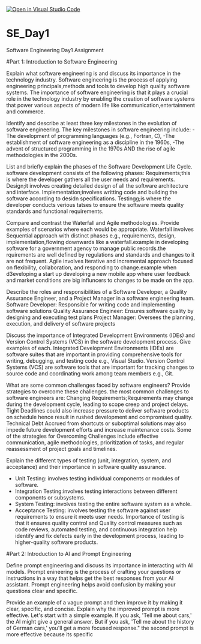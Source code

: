 [![Open in Visual Studio Code](https://classroom.github.com/assets/open-in-vscode-2e0aaae1b6195c2367325f4f02e2d04e9abb55f0b24a779b69b11b9e10269abc.svg)](https://classroom.github.com/online_ide?assignment_repo_id=15580207&assignment_repo_type=AssignmentRepo)
# SE_Day1
Software Engineering Day1 Assignment

#Part 1: Introduction to Software Engineering

Explain what software engineering is and discuss its importance in the technology industry.
Software engineering is the process of applying engineering principals,methods and tools to develop high quality software systems.
The importance of software engineering is that it plays a crucial role in the technology industry by enabling the creation of software 
systems that power various aspects of modern life like communication,entertainment and commerce.

Identify and describe at least three key milestones in the evolution of software engineering.
The key milestones in software engineering include:
-The development of programming languages (e.g., Fortran, C), 
-The establishment of software engineering as a discipline in the 1960s, 
-The advent of structured programming in the 1970s AND the rise of agile methodologies in the 2000s.

List and briefly explain the phases of the Software Development Life Cycle.
software development consists of the following phases:
Requirements;this is where the developer gathers all the user needs and requirements.
Design;it involves creating detailed design of all the software architecture and interface.
Implementation;involves writting code and building the software according to desidn specifications.
Testingg;is where the developer conducts verious tatses to ensure the software meets quality standards and functional requirements.

Compare and contrast the Waterfall and Agile methodologies. Provide examples of scenarios where each would be appropriate.
Waterfall involves Sequential approach with distinct phases e.g., requirements, design, implementation,flowing downwards like a waterfall.example in developing software for a government agency to manage public records.the rquirements are well defined by regulations and standards and changes to it are not frequent. 
Agile involves Iterative and incremental approach focused on flexibility, collaboration, and responding to change.example when d3eveloping a start up developing a new mobile app where user feedback and market conditions are big influncers to changes to be made on the app.

Describe the roles and responsibilities of a Software Developer, a Quality Assurance Engineer, and a Project Manager in a software engineering team.
Software Developer: Responsible for writing code and implementing software solutions
Quality Assurance Engineer: Ensures software quality by designing and executing test plans
Project Manager: Oversees the planning, execution, and delivery of software projects


Discuss the importance of Integrated Development Environments (IDEs) and Version Control Systems (VCS) in the software development process. Give examples of each.
Integrated Development Environments (IDEs) are software suites that are important in providing comprehensive tools for writing, debugging, and testing code e.g., Visual Studio.
Version Control Systems (VCS) are software tools that are important for tracking changes to source code and coordinating work among team members e.g., Git.



What are some common challenges faced by software engineers? Provide strategies to overcome these challenges.
the most common challenges to software engineers are:
Changing Requirements;Requirements may change during the development cycle, leading to scope creep and project delays.
Tight Deadlines could also increase pressure to deliver software products on schedule hence result in rushed development and compromised quality.
Technical Debt Accrued from shortcuts or suboptimal solutions may also impede future development efforts and increase maintenance costs.
Some of the strategies for Overcoming Challenges include effective communication, agile methodologies, prioritization of tasks, and regular reassessment of project goals and timelines.


Explain the different types of testing (unit, integration, system, and acceptance) and their importance in software quality assurance.
  - Unit Testing: involves testing individual components or modules of software.
  - Integration Testing:involves testing interactions between different components or subsystems.
  - System Testing: involves testing the entire software system as a whole.
  - Acceptance Testing: involves testing the software against user requirements to ensure it meets user needs.
Importance of testing is that it ensures quality control and Quality control measures such as code reviews, automated testing, and continuous integration help identify and fix defects early in the development process, leading to higher-quality software products.

#Part 2: Introduction to AI and Prompt Engineering


Define prompt engineering and discuss its importance in interacting with AI models.
Prompt enineering is the process of crafting your questions or instructions in a way that helps get the best responses from your AI assistant. 
Prompt engineering helps avoid confusion by making your questions clear and specific.


Provide an example of a vague prompt and then improve it by making it clear, specific, and concise. Explain why the improved prompt is more effective.
Let's start with a simple example. If you ask, 'Tell me about cars,' the AI might give a general answer. 
But if you ask, 'Tell me about the history of German cars,' you'll get a more focused response."
the second prompt is more effective because its specific
